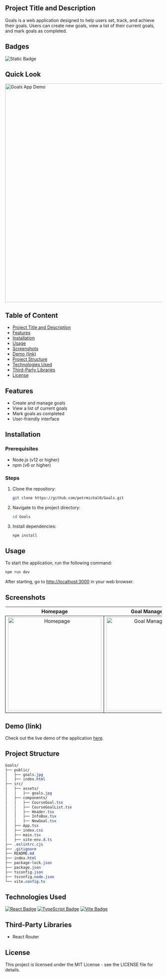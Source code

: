 ## Project Title and Description
Goals is a web application designed to help users set, track, and achieve their goals. Users can create new goals, view a list of their current goals, and mark goals as completed.

## Badges
![Static Badge](https://img.shields.io/badge/status-online-brightgreen)

## Quick Look
<img src="https://github.com/user-attachments/assets/20ead64b-7aa2-44c5-ac94-5544adcd3c6e" width="700" alt="Goals App Demo">

## Table of Content
- [Project Title and Description](#project-title-and-description)
- [Features](#features)
- [Installation](#installation)
- [Usage](#usage)
- [Screenshots](#screenshots)
- [Demo (link)](#demo-link)
- [Project Structure](#project-structure)
- [Technologies Used](#technologies-used)
- [Third-Party Libraries](#third-party-libraries)
- [License](#license)

## Features
- Create and manage goals
- View a list of current goals
- Mark goals as completed
- User-friendly interface

## Installation

### Prerequisites
- Node.js (v12 or higher)
- npm (v6 or higher)

### Steps

1. Clone the repository:
    ```bash
    git clone https://github.com/petrmichal0/Goals.git
    ```

2. Navigate to the project directory:
    ```bash
    cd Goals
    ```

3. Install dependencies:
    ```bash
    npm install
    ```

## Usage
To start the application, run the following command:
```bash
npm run dev
```

After starting, go to [http://localhost:3000](http://localhost:3000) in your web browser.

## Screenshots

<table>
  <tr>
    <th>Homepage</th>
    <th>Goal Management</th>
  </tr>
  <tr>
    <td style="border: 1px solid black; width: 310px; height: 310px; text-align: center;">
  <a href="https://github.com/user-attachments/assets/ca90eeca-ac14-42cf-9de8-0e42e9a275c0" target="_blank" rel="noopener noreferrer">
    <img src="https://github.com/user-attachments/assets/ca90eeca-ac14-42cf-9de8-0e42e9a275c0" width="300" height="300" alt="Homepage">
  </a>
</td>
<td style="border: 1px solid black; width: 310px; height: 310px; text-align: center;">
  <a href="https://github.com/user-attachments/assets/d79d9087-6f62-4e92-ba83-6a8aa3ddce24" target="_blank" rel="noopener noreferrer">
    <img src="https://github.com/user-attachments/assets/d79d9087-6f62-4e92-ba83-6a8aa3ddce24" width="300" height="300" alt="Goal Management">
  </a>
</td>
  </tr>
</table>

## Demo (link)

Check out the live demo of the application [here](https://thegoals.netlify.app/).

## Project Structure

```css
Goals/
├── public/
│   ├── goals.jpg
│   ├── index.html
├── src/
│   ├── assets/
│   │   ├── goals.jpg
│   ├── components/
│   │   ├── CourseGoal.tsx
│   │   ├── CourseGoalList.tsx
│   │   ├── Header.tsx
│   │   ├── InfoBox.tsx
│   │   ├── NewGoal.tsx
│   ├── App.tsx
│   ├── index.css
│   ├── main.tsx
│   ├── vite-env.d.ts
├── .eslintrc.cjs
├── .gitignore
├── README.md
├── index.html
├── package-lock.json
├── package.json
├── tsconfig.json
├── tsconfig.node.json
└── vite.config.ts
```

## Technologies Used

[![React Badge](https://img.shields.io/badge/-React-61DBFB?style=for-the-badge&labelColor=black&logo=react&logoColor=61DBFB)](#)
[![TypeScript Badge](https://img.shields.io/badge/-TypeScript-007ACC?style=for-the-badge&labelColor=black&logo=typescript&logoColor=007ACC)](#)
[![Vite Badge](https://img.shields.io/badge/-Vite-646CFF?style=for-the-badge&labelColor=black&logo=vite&logoColor=646CFF)](#)

## Third-Party Libraries

* React Router

## License

This project is licensed under the MIT License - see the LICENSE file for details.
